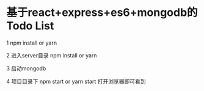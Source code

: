 # 基于react+express+es6+mongodb的Todo List

1 npm install or yarn

2 进入server目录 npm install or yarn

3 启动mongodb

4 项目目录下 npm start or yarn start 打开浏览器即可看到

